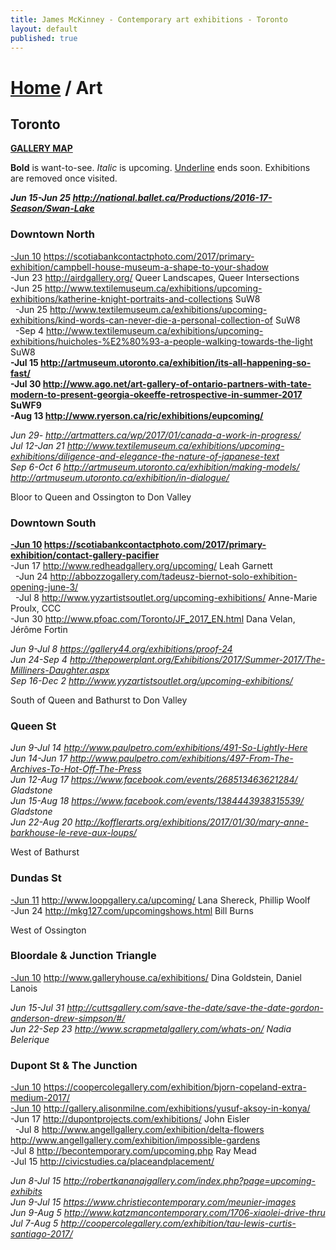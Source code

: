 ```yaml
---
title: James McKinney - Contemporary art exhibitions - Toronto
layout: default
published: true
---
```


# [Home](/) / Art

## Toronto

**[GALLERY MAP](https://www.google.com/maps/d/u/0/edit?mid=1sMiga7vQsqWdqEVQCqHsxjX2jeU)**

<p><span class="glyphicon glyphicon-info-sign" aria-hidden="true"></span> <strong>Bold</strong> is want-to-see. <em>Italic</em> is upcoming. <u>Underline</u> ends soon. Exhibitions are removed once visited.</p>

_**Jun 15-Jun 25 <http://national.ballet.ca/Productions/2016-17-Season/Swan-Lake>**_  

### Downtown North

<u>-Jun 10</u> <https://scotiabankcontactphoto.com/2017/primary-exhibition/campbell-house-museum-a-shape-to-your-shadow>  
-Jun 23 <http://airdgallery.org/> Queer Landscapes, Queer Intersections  
-Jun 25 <http://www.textilemuseum.ca/exhibitions/upcoming-exhibitions/katherine-knight-portraits-and-collections> SuW8  
  -Jun 25 <http://www.textilemuseum.ca/exhibitions/upcoming-exhibitions/kind-words-can-never-die-a-personal-collection-of> SuW8  
  -Sep 4 <http://www.textilemuseum.ca/exhibitions/upcoming-exhibitions/huicholes-%E2%80%93-a-people-walking-towards-the-light> SuW8  
**-Jul 15 <http://artmuseum.utoronto.ca/exhibition/its-all-happening-so-fast/>**  
**-Jul 30 <http://www.ago.net/art-gallery-of-ontario-partners-with-tate-modern-to-present-georgia-okeeffe-retrospective-in-summer-2017> SuWF9**  
**-Aug 13 <http://www.ryerson.ca/ric/exhibitions/eupcoming/>**  

_Jun 29- <http://artmatters.ca/wp/2017/01/canada-a-work-in-progress/>_  
_Jul 12-Jan 21 <http://www.textilemuseum.ca/exhibitions/upcoming-exhibitions/diligence-and-elegance-the-nature-of-japanese-text>_  
_Sep 6-Oct 6 <http://artmuseum.utoronto.ca/exhibition/making-models/> <http://artmuseum.utoronto.ca/exhibition/in-dialogue/>_  

<span class="glyphicon glyphicon-info-sign" aria-hidden="true"></span> Bloor to Queen and Ossington to Don Valley

### Downtown South

**<u>-Jun 10</u> <https://scotiabankcontactphoto.com/2017/primary-exhibition/contact-gallery-pacifier>**  
-Jun 17 <http://www.redheadgallery.org/upcoming/> Leah Garnett  
  -Jun 24 <http://abbozzogallery.com/tadeusz-biernot-solo-exhibition-opening-june-3/>  
  -Jul 8 <http://www.yyzartistsoutlet.org/upcoming-exhibitions/> Anne-Marie Proulx, CCC  
-Jun 30 <http://www.pfoac.com/Toronto/JF_2017_EN.html> Dana Velan, Jérôme Fortin  

_Jun 9-Jul 8 <https://gallery44.org/exhibitions/proof-24>_  
_Jun 24-Sep 4 <http://thepowerplant.org/Exhibitions/2017/Summer-2017/The-Milliners-Daughter.aspx>_  
_Sep 16-Dec 2 <http://www.yyzartistsoutlet.org/upcoming-exhibitions/>_  

<span class="glyphicon glyphicon-info-sign" aria-hidden="true"></span> South of Queen and Bathurst to Don Valley

### Queen St

_Jun 9-Jul 14 <http://www.paulpetro.com/exhibitions/491-So-Lightly-Here>_  
_Jun 14-Jun 17 <http://www.paulpetro.com/exhibitions/497-From-The-Archives-To-Hot-Off-The-Press>_  
_Jun 12-Aug 17 <https://www.facebook.com/events/268513463621284/> Gladstone_  
_Jun 15-Aug 18 <https://www.facebook.com/events/1384443938315539/> Gladstone_  
_Jun 22-Aug 20 <http://kofflerarts.org/exhibitions/2017/01/30/mary-anne-barkhouse-le-reve-aux-loups/>_  

<span class="glyphicon glyphicon-info-sign" aria-hidden="true"></span> West of Bathurst

### Dundas St

<u>-Jun 11</u> <http://www.loopgallery.ca/upcoming/> Lana Shereck, Phillip Woolf  
-Jun 24 <http://mkg127.com/upcomingshows.html> Bill Burns  

<span class="glyphicon glyphicon-info-sign" aria-hidden="true"></span> West of Ossington

### Bloordale & Junction Triangle

<u>-Jun 10</u> <http://www.galleryhouse.ca/exhibitions/> Dina Goldstein, Daniel Lanois  

_Jun 15-Jul 31 <http://cuttsgallery.com/save-the-date/save-the-date-gordon-anderson-drew-simpson/#/>_  
_Jun 22-Sep 23 <http://www.scrapmetalgallery.com/whats-on/> Nadia Belerique_  

### Dupont St & The Junction

<u>-Jun 10</u> <https://coopercolegallery.com/exhibition/bjorn-copeland-extra-medium-2017/>  
<u>-Jun 10</u> <http://gallery.alisonmilne.com/exhibitions/yusuf-aksoy-in-konya/>  
-Jun 17 <http://dupontprojects.com/exhibitions/> John Eisler  
  -Jul 8 <http://www.angellgallery.com/exhibition/delta-flowers> <http://www.angellgallery.com/exhibition/impossible-gardens>  
-Jul 8 <http://becontemporary.com/upcoming.php> Ray Mead  
-Jul 15 <http://civicstudies.ca/placeandplacement/>  

_Jun 8-Jul 15 <http://robertkananajgallery.com/index.php?page=upcoming-exhibits>_  
_Jun 9-Jul 15 <https://www.christiecontemporary.com/meunier-images>_  
_Jun 9-Aug 5 <http://www.katzmancontemporary.com/1706-xiaolei-drive-thru>_  
_Jul 7-Aug 5 <http://coopercolegallery.com/exhibition/tau-lewis-curtis-santiago-2017/>_  
